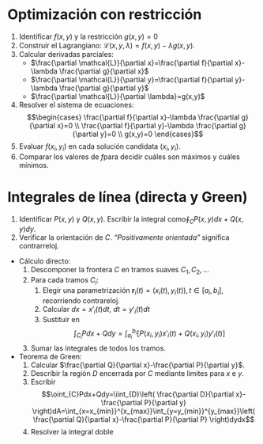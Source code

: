 # Optimización con restricción
1. Identificar $f(x,y)$ y la restricción $g(x,y)=0$ 
2. Construir el Lagrangiano: $\mathcal{L}(x,y,\lambda)=f(x,y)-\lambda g(x,y)$.
3. Calcular derivadas parciales:
	- $\frac{\partial \mathcal{L}}{\partial x}=\frac{\partial f}{\partial x}-\lambda \frac{\partial g}{\partial x}$
	-  $\frac{\partial \mathcal{L}}{\partial y}=\frac{\partial f}{\partial y}-\lambda \frac{\partial g}{\partial y}$
	-  $\frac{\partial \mathcal{L}}{\partial \lambda}=g(x,y)$
4. Resolver el sistema de ecuaciones:
	$$\begin{cases}
\frac{\partial f}{\partial x}-\lambda \frac{\partial g}{\partial x}=0 \\
\frac{\partial f}{\partial y}-\lambda \frac{\partial g}{\partial y}=0 \\
g(x,y)=0
\end{cases}$$
5. Evaluar $f(x_{i},y_{i})$ en cada solución candidata $(x_{i},y_{i})$.
6. Comparar los valores de $f$para decidir cuáles son máximos y cuáles mínimos.
# Integrales de línea (directa y Green)
1. Identificar $P(x,y)$ y $Q(x,y)$. Escribir la integral como$\oint_{C}P(x,y)dx+Q(x,y)dy$.
2. Verificar la orientación de $C$. *“Positivamente orientada”* significa contrarreloj.
- Cálculo directo:
	1. Descomponer la frontera $C$ en tramos suaves $C_{1},C_{2},\dots$
	2. Para cada tramos $C_{i}$:
		1. Elegir una parametrización $\mathbf{r}_{i}(t)=(x_{i}(t),y_{i}(t)),t\in[a_{i},b_{i}]$, recorriendo contrareloj.
		2. Calcular $dx=x'_{i}(t)dt,\ dt=y'_{i}(t)dt$
		3. Sustituir en 
			$$\int_{C_{i}}Pdx+Qdy=\int_{a_{i}}^{b_{i}}[P(x_{i},y_{i})x'_{i}(t)+Q(x_{i},y_{i})y'_{i}(t)]$$
	3. Sumar las integrales de todos los tramos.
- Teorema de Green:
	1. Calcular $\frac{\partial Q}{\partial x}-\frac{\partial P}{\partial y}$.
	2. Describir la región $D$ encerrada por $C$ mediante límites para $x$ e $y$.
	3. Escribir
		$$\oint_{C}Pdx+Qdy=\iint_{D}\left( \frac{\partial D}{\partial x}-\frac{\partial P}{\partial y} \right)dA=\int_{x=x_{min}}^{x_{max}}\int_{y=y_{min}}^{y_{max}}\left( \frac{\partial Q}{\partial x}-\frac{\partial P}{\partial P} \right)dydx$$
	4. Resolver la integral doble


